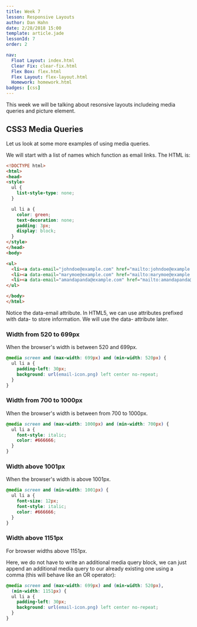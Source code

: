 ```yaml
---
title: Week 7
lesson: Responsive Layouts
author: Dan Hahn
date: 2/28/2018 15:00
template: article.jade
lessonId: 7
order: 2

nav:
  Float Layout: index.html
  Clear Fix: clear-fix.html
  Flex Box: flex.html
  Flex Layout: flex-layout.html
  Homework: homework.html
badges: [css]
---
```


This week we will be talking about resonsive layouts includeing media queries and picture element.

<span class="more"></span>

## CSS3 Media Queries

Let us look at some more examples of using media queries.

We will start with a list of names which function as email links. The HTML is:

```html
<!DOCTYPE html>
<html>
<head>
<style>
  ul {
    list-style-type: none;
  }

  ul li a {
    color: green;
    text-decoration: none;
    padding: 3px;
    display: block;
  }
</style>
</head>
<body>

<ul>
  <li><a data-email="johndoe@example.com" href="mailto:johndoe@example.com">John Doe</a></li>
  <li><a data-email="marymoe@example.com" href="mailto:marymoe@example.com">Mary Moe</a></li>
  <li><a data-email="amandapanda@example.com" href="mailto:amandapanda@example.com">Amanda Panda</a></li>
</ul>

</body>
</html>
```

Notice the data-email attribute. In HTML5, we can use attributes prefixed with data- to store information. We will use the data- attribute later.

### Width from 520 to 699px

When the browser's width is between 520 and 699px.

```css
@media screen and (max-width: 699px) and (min-width: 520px) {
  ul li a {
    padding-left: 30px;
    background: url(email-icon.png) left center no-repeat;
  }
}
```

### Width from 700 to 1000px

When the browser's width is between from 700 to 1000px.

```css
@media screen and (max-width: 1000px) and (min-width: 700px) {
  ul li a {
    font-style: italic;
    color: #666666;
  }
}
```

### Width above 1001px

When the browser's width is above 1001px.

```css
@media screen and (min-width: 1001px) {
  ul li a {
    font-size: 12px;
    font-style: italic;
    color: #666666;
  }
}
```

### Width above 1151px

For browser widths above 1151px.

Here, we do not have to write an additional media query block, we can just append an additional media query to our already existing one using a comma (this will behave like an OR operator):

```css
@media screen and (max-width: 699px) and (min-width: 520px),
  (min-width: 1151px) {
  ul li a {
    padding-left: 30px;
    background: url(email-icon.png) left center no-repeat;
  }
}
```
